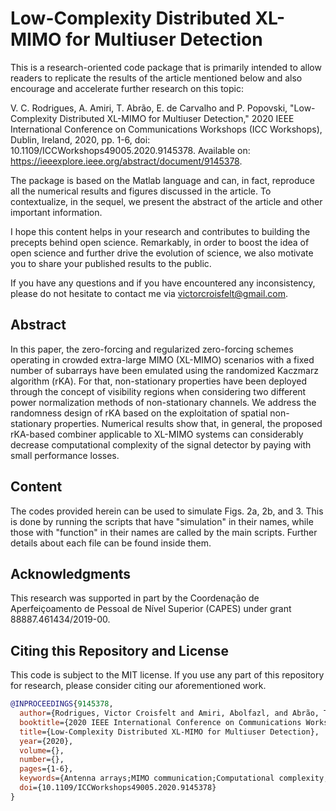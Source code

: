# Low-Complexity Distributed XL-MIMO for Multiuser Detection

This is a research-oriented code package that is primarily intended to allow readers to replicate the results of the article mentioned below and also encourage and accelerate further research on this topic:

V. C. Rodrigues, A. Amiri, T. Abrão, E. de Carvalho and P. Popovski, "Low-Complexity Distributed XL-MIMO for Multiuser Detection," 2020 IEEE International Conference on Communications Workshops (ICC Workshops), Dublin, Ireland, 2020, pp. 1-6, doi: 10.1109/ICCWorkshops49005.2020.9145378. Available on: https://ieeexplore.ieee.org/abstract/document/9145378.

The package is based on the Matlab language and can, in fact, reproduce all the numerical results and figures discussed in the article. To contextualize, in the sequel, we present the abstract of the article and other important information.

I hope this content helps in your research and contributes to building the precepts behind open science. Remarkably, in order to boost the idea of open science and further drive the evolution of science, we also motivate you to share your published results to the public.

If you have any questions and if you have encountered any inconsistency, please do not hesitate to contact me via victorcroisfelt@gmail.com.

## Abstract
In this paper, the zero-forcing and regularized zero-forcing schemes operating in crowded extra-large MIMO (XL-MIMO) scenarios with a fixed number of subarrays have been emulated using the randomized Kaczmarz algorithm (rKA). For that, non-stationary properties have been deployed through the concept of visibility regions when considering two different power normalization methods of non-stationary channels. We address the randomness design of rKA based on the exploitation of spatial non-stationary properties. Numerical results show that, in general, the proposed rKA-based combiner applicable to XL-MIMO systems can considerably decrease computational complexity of the signal detector by paying with small performance losses.

## Content
The codes provided herein can be used to simulate Figs. 2a, 2b, and 3. This is done by running the scripts that have "simulation" in their names, while those with "function" in their names are called by the main scripts. Further details about each file can be found inside them.

## Acknowledgments
This research was supported in part by the Coordenação de Aperfeiçoamento de Pessoal de Nível Superior (CAPES) under grant 88887.461434/2019-00.

## Citing this Repository and License
This code is subject to the MIT license. If you use any part of this repository for research, please consider citing our aforementioned work.

```bibtex
@INPROCEEDINGS{9145378,
  author={Rodrigues, Victor Croisfelt and Amiri, Abolfazl, and Abrão, Taufik and de Carvalho, Elisabeth and Popovski, Petar},
  booktitle={2020 IEEE International Conference on Communications Workshops (ICC Workshops)}, 
  title={Low-Complexity Distributed XL-MIMO for Multiuser Detection}, 
  year={2020},
  volume={},
  number={},
  pages={1-6},
  keywords={Antenna arrays;MIMO communication;Computational complexity;Signal to noise ratio;Optimization;Convergence},
  doi={10.1109/ICCWorkshops49005.2020.9145378}
}

